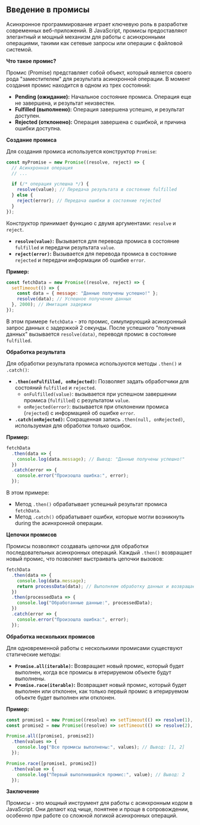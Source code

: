 ## Введение в промисы

Асинхронное программирование играет ключевую роль в разработке современных веб-приложений. В JavaScript, промисы предоставляют элегантный и мощный механизм для работы с асинхронными операциями, такими как сетевые запросы или операции с файловой системой.

**Что такое промис?**

Промис (Promise) представляет собой объект, который является своего рода "заместителем" для результата асинхронной операции. В момент создания промис находится в одном из трех состояний:

* **Pending (ожидание):** Начальное состояние промиса. Операция еще не завершена, и результат неизвестен.
* **Fulfilled (выполнено):** Операция завершена успешно, и результат доступен.
* **Rejected (отклонено):** Операция завершена с ошибкой, и причина ошибки доступна.

**Создание промиса**

Для создания промиса используется конструктор `Promise`:

```javascript
const myPromise = new Promise((resolve, reject) => {
  // Асинхронная операция
  // ...

  if (/* операция успешна */) {
    resolve(value); // Передача результата в состояние fulfilled
  } else {
    reject(error); // Передача ошибки в состояние rejected
  }
});
```

Конструктор принимает функцию с двумя аргументами: `resolve` и `reject`. 

* **`resolve(value)`:**  Вызывается для перевода промиса в состояние `fulfilled` и передачи результата `value`.
* **`reject(error)`:** Вызывается для перевода промиса в состояние `rejected` и передачи информации об ошибке `error`.

**Пример:**

```javascript
const fetchData = new Promise((resolve, reject) => {
  setTimeout(() => {
    const data = { message: "Данные получены успешно!" };
    resolve(data); // Успешное получение данных
  }, 2000); // Имитация задержки
});
```

В этом примере `fetchData` - это промис, симулирующий асинхронный запрос данных с задержкой 2 секунды. После успешного "получения данных" вызывается `resolve(data)`, переводя промис в состояние `fulfilled`.

**Обработка результата**

Для обработки результата промиса используются методы `.then()` и `.catch()`:

* **`.then(onFulfilled, onRejected)`:** Позволяет задать обработчики для состояний `fulfilled` и `rejected`. 
    * `onFulfilled(value)`: вызывается при успешном завершении промиса (`fulfilled`) с результатом `value`.
    * `onRejected(error)`: вызывается при отклонении промиса (`rejected`) с информацией об ошибке `error`.
* **`.catch(onRejected)`:** Сокращенная запись `.then(null, onRejected)`, используемая для обработки только ошибок.

**Пример:**

```javascript
fetchData
  .then(data => {
    console.log(data.message); // Вывод: "Данные получены успешно!"
  })
  .catch(error => {
    console.error("Произошла ошибка:", error);
  });
```

В этом примере:

* Метод `.then()` обрабатывает успешный результат промиса `fetchData`.
* Метод `.catch()` обрабатывает ошибки, которые могли возникнуть during the асинхронной операции.

**Цепочки промисов**

Промисы позволяют создавать цепочки для обработки последовательных асинхронных операций. Каждый `.then()` возвращает новый промис, что позволяет выстраивать цепочки вызовов:

```javascript
fetchData
  .then(data => {
    console.log(data.message);
    return processData(data); // Выполняем обработку данных и возвращаем новый промис
  })
  .then(processedData => {
    console.log("Обработанные данные:", processedData);
  })
  .catch(error => {
    console.error("Произошла ошибка:", error);
  });
```

**Обработка нескольких промисов**

Для одновременной работы с несколькими промисами существуют статические методы:

* **`Promise.all(iterable)`:** Возвращает новый промис, который будет выполнен, когда все промисы в итерируемом объекте будут выполнены.
* **`Promise.race(iterable)`:** Возвращает новый промис, который будет выполнен или отклонен, как только первый промис в итерируемом объекте будет выполнен или отклонен.

**Пример:**

```javascript
const promise1 = new Promise((resolve) => setTimeout(() => resolve(1), 1000));
const promise2 = new Promise((resolve) => setTimeout(() => resolve(2), 500));

Promise.all([promise1, promise2])
  .then(values => {
    console.log("Все промисы выполнены:", values); // Вывод: [1, 2]
  });

Promise.race([promise1, promise2])
  .then(value => {
    console.log("Первый выполнившийся промис:", value); // Вывод: 2
  });
```

**Заключение**

Промисы - это мощный инструмент для работы с асинхронным кодом в JavaScript. Они делают код чище,  понятнее и проще в сопровождении, особенно при работе со сложной логикой асинхронных операций.
